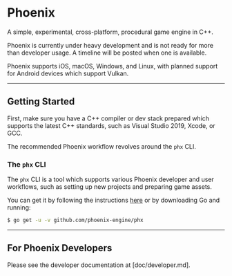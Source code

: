 # Phoenix

A simple, experimental, cross-platform, procedural game engine in C++.

Phoenix is currently under heavy development and is not ready for more
than developer usage.  A timeline will be posted when one is available.

Phoenix supports iOS, macOS, Windows, and Linux, with planned support
for Android devices which support Vulkan.

---

## Getting Started

First, make sure you have a C++ compiler or dev stack prepared which
supports the latest C++ standards, such as Visual Studio 2019, Xcode, or
GCC.

The recommended Phoenix workflow revolves around the `phx` CLI.

### The `phx` CLI

The `phx` CLI is a tool which supports various Phoenix developer and
user workflows, such as setting up new projects and preparing game
assets.

You can get it by following the instructions
[here](https://github.com/phoenix-engine/phx) or by downloading Go and
running:

```sh
$ go get -u -v github.com/phoenix-engine/phx
```

---

## For Phoenix Developers

Please see the developer documentation at [doc/developer.md].

